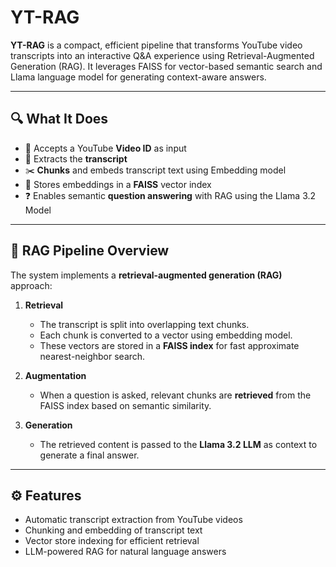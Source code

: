 # YT-RAG

**YT-RAG** is a compact, efficient pipeline that transforms YouTube video transcripts into an interactive Q&A experience using Retrieval-Augmented Generation (RAG). It leverages FAISS for vector-based semantic search and Llama language model for generating context-aware answers.

---

## 🔍 What It Does

- 🎥 Accepts a YouTube **Video ID** as input
- 📝 Extracts the **transcript**
- ✂️ **Chunks** and embeds transcript text using Embedding model
- 📡 Stores embeddings in a **FAISS** vector index
- ❓ Enables semantic **question answering** with RAG using the Llama 3.2 Model

---

## 🧠 RAG Pipeline Overview

The system implements a **retrieval-augmented generation (RAG)** approach:

1. **Retrieval**  
   - The transcript is split into overlapping text chunks.
   - Each chunk is converted to a vector using embedding model.
   - These vectors are stored in a **FAISS index** for fast approximate nearest-neighbor search.

2. **Augmentation**  
   - When a question is asked, relevant chunks are **retrieved** from the FAISS index based on semantic similarity.

3. **Generation**  
   - The retrieved content is passed to the **Llama 3.2 LLM**  as context to generate a final answer.

---

## ⚙️ Features

- Automatic transcript extraction from YouTube videos
- Chunking and embedding of transcript text
- Vector store indexing for efficient retrieval
- LLM-powered RAG for natural language answers
